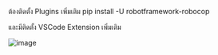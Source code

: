 ต้องติดตั้ง Plugins เพิ่มเติม
pip install -U robotframework-robocop

และมีติดตั้ง VSCode Extension เพิ่มเติม 

![image](https://github.com/Syncroziced/QA_Quiz2/assets/130890785/b47bddd2-6a8c-47cd-b68e-1ab746b0bcf0)
